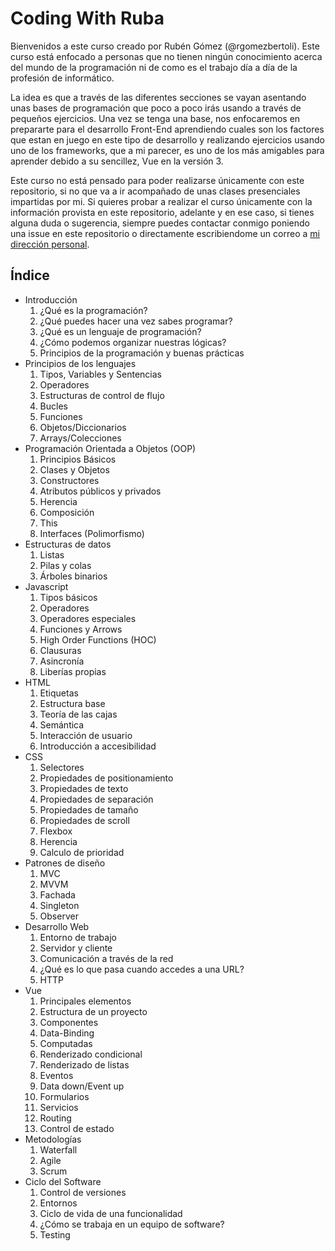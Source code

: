 Coding With Ruba
================

Bienvenidos a este curso creado por Rubén Gómez (@rgomezbertoli). Este curso está enfocado a personas que no tienen ningún conocimiento acerca del mundo de la programación ni de como es el trabajo día a día de la profesión de informático.

La idea es que a través de las diferentes secciones se vayan asentando unas bases de programación que poco a poco irás usando a través de pequeños ejercicios. Una vez se tenga una base, nos enfocaremos en prepararte para el desarrollo Front-End aprendiendo cuales son los factores que estan en juego en este tipo de desarrollo y realizando ejercicios usando uno de los frameworks, que a mi parecer, es uno de los más amigables para aprender debido a su sencillez, Vue en la versión 3.

Este curso no está pensado para poder realizarse únicamente con este repositorio, si no que va a ir acompañado de unas clases presenciales impartidas por mi. Si quieres probar a realizar el curso únicamente con la información provista en este repositorio, adelante y en ese caso, si tienes alguna duda o sugerencia, siempre puedes contactar conmigo poniendo una issue en este repositorio o directamente escribiendome un correo a [mi dirección personal](mailto:rgomez.bertoli@gmail.com).

Índice
------

- Introducción
  1. ¿Qué es la programación?
  2. ¿Qué puedes hacer una vez sabes programar?
  3. ¿Qué es un lenguaje de programación?
  4. ¿Cómo podemos organizar nuestras lógicas?
  5. Principios de la programación y buenas prácticas
- Principios de los lenguajes
  1. Tipos, Variables y Sentencias
  2. Operadores
  3. Estructuras de control de flujo
  4. Bucles
  5. Funciones
  6. Objetos/Diccionarios
  7. Arrays/Colecciones
- Programación Orientada a Objetos (OOP)
  1. Principios Básicos
  2. Clases y Objetos
  3. Constructores
  4. Atributos públicos y privados
  5. Herencia
  6. Composición
  7. This
  8. Interfaces (Polimorfismo)
- Estructuras de datos
  1. Listas
  2. Pilas y colas
  3. Árboles binarios
- Javascript
  1. Tipos básicos
  2. Operadores
  3. Operadores especiales
  4. Funciones y Arrows
  5. High Order Functions (HOC)
  6. Clausuras
  7. Asincronía
  8. Liberías propias
- HTML
  1. Etiquetas
  2. Estructura base
  3. Teoría de las cajas
  4. Semántica
  5. Interacción de usuario
  6. Introducción a accesibilidad
- CSS
  1. Selectores
  2. Propiedades de positionamiento
  3. Propiedades de texto
  4. Propiedades de separación
  5. Propiedades de tamaño
  6. Propiedades de scroll
  7. Flexbox
  8. Herencia
  9. Calculo de prioridad
- Patrones de diseño
  1. MVC
  2. MVVM
  3. Fachada
  4. Singleton
  5. Observer
- Desarrollo Web
  1. Entorno de trabajo
  2. Servidor y cliente
  3. Comunicación a través de la red
  4. ¿Qué es lo que pasa cuando accedes a una URL?
  5. HTTP
- Vue
  1. Principales elementos
  2. Estructura de un proyecto
  3. Componentes
  4. Data-Binding
  5. Computadas
  6. Renderizado condicional
  7. Renderizado de listas
  8. Eventos
  9. Data down/Event up
  10. Formularios
  11. Servicios
  12. Routing
  13. Control de estado
- Metodologías
  1. Waterfall
  2. Agile
  3. Scrum
- Ciclo del Software
  1. Control de versiones
  2. Entornos
  3. Ciclo de vida de una funcionalidad
  4. ¿Cómo se trabaja en un equipo de software?
  5. Testing
